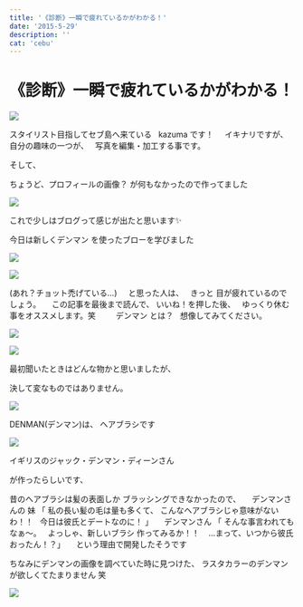 ```yaml
---
title: '《診断》一瞬で疲れているかがわかる！'
date: '2015-5-29'
description: ''
cat: 'cebu'
---
```


# 《診断》一瞬で疲れているかがわかる！


![](../../img/2015-5-29.jpg)

スタイリスト目指してセブ島へ来ている
 
kazuma
です！
 
 
イキナリですが、自分の趣味の一つが、
 
写真を編集・加工する事です。


そして、


ちょうど、プロフィールの画像？
が何もなかったので作ってました


![](../../img/2015-5-29_2.jpg)


これで少しはブログって感じが出たと思います✨
 
 
 




今日は新しくデンマン
を使ったブローを学びました

![](../../img/2015-5-29_3.jpg)

![](../../img/2015-5-29_4.jpg)


(あれ？チョット禿げている…)
 
 
と思った人は、
 
きっと
目が疲れているのでしょう。
 
 
この記事を最後まで読んで、
いいね！を押した後、
 
ゆっくり休む事をオススメします。笑
 
 
 
 
デンマン とは？
 
想像してみてください。



![](../../img/2015-5-29_5.jpg)


![](../../img/2015-5-29_6.jpg)

最初聞いたときはどんな物かと思いましたが、
 


決して変なものではありません。


![](../../img/2015-5-29_7.jpg)


DENMAN(デンマン)は、
ヘアブラシです


![](../../img/2015-5-29_8.jpg)


イギリスのジャック・デンマン・ディーンさん

が作ったらしいです、


昔のヘアブラシは髪の表面しか
ブラッシングできなかったので、
 
 
デンマンさんの 妹
「 私の長い髪の毛は量も多くて、
こんなヘアブラシじゃ意味がないわ！！
 
今日は彼氏とデートなのに！ 」
 
 
デンマンさん
「 そんな事言われてもなぁ～。
 
よっしゃ、新しいブラシ
作ってみるか！！ 
 
…まって、いつから彼氏おったん！？」
 
 
という理由で開発したそうです








ちなみにデンマンの画像を調べていた時に見つけた、
ラスタカラーのデンマンが欲しくてたまりません 笑


![](../../img/2015-5-29_9.jpg)
